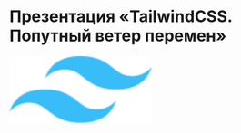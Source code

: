 # Презентация «TailwindCSS. Попутный ветер перемен»

<img src="./themes/tw/pictures/logo.svg" width="250" height="120" alt="Логотип">
